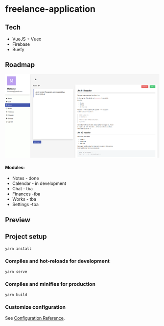 # freelance-application

## Tech
* VueJS + Vuex
* Firebase
* Buefy

## Roadmap
![Preview](./readme_images/preview.png "Preview")
#### Modules:
* Notes - done
* Calendar - in development
* Chat - tba
* Finances -tba
* Works - tba 
* Settings -tba

## Preview






## Project setup
```
yarn install
```

### Compiles and hot-reloads for development
```
yarn serve
```

### Compiles and minifies for production
```
yarn build
```

### Customize configuration
See [Configuration Reference](https://cli.vuejs.org/config/).

